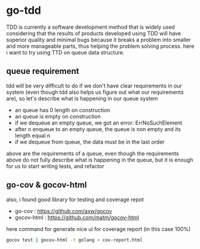# go-tdd
TDD is currently a software development method that is widely used considering that the results of products developed using TDD will have superior quality and minimal bugs because it breaks a problem into smaller and more manageable parts, thus helping the problem solving process. here i want to try using TTD on queue data structure.

## queue requirement
tdd will be very difficult to do if we don't have clear requirements in our system (even though tdd also helps us figure out what our requirements are), so let's describe what is happening in our queue system
- an queue has 0 length on construction
- an queue is empty on construction
- if we dequeue an empty queue, we got an error: ErrNoSuchElement
- after n enqueue to an empty queue, the queue is non empty and its length equal n
- if we dequeue from queue, the data must be in the last order

above are the requirements of a queue, even though the requirements above do not fully describe what is happening in the queue, but it is enough for us to start writing tests, and refactor

## go-cov & gocov-html
also, i found good library for testing and coverage repot
- go-cov : https://github.com/axw/gocov
- gocov-html : https://github.com/matm/gocov-html

here command for generate nice ui for coverage report (in this case 100%)
```bash
gocov test | gocov-html -t golang > cov-report.html
```